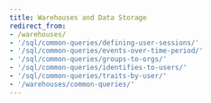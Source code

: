 ```yaml
---
title: Warehouses and Data Storage
redirect_from:
- /warehouses/
- '/sql/common-queries/defining-user-sessions/'
- '/sql/common-queries/events-over-time-period/'
- '/sql/common-queries/groups-to-orgs/'
- '/sql/common-queries/identifies-to-users/'
- '/sql/common-queries/traits-by-user/'
- '/warehouses/common-queries/'
---
```

